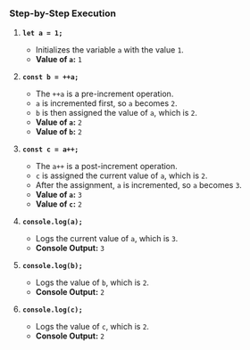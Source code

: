 ### Step-by-Step Execution

1. **`let a = 1;`**
   - Initializes the variable `a` with the value `1`.
   - **Value of `a`:** `1`

2. **`const b = ++a;`**
   - The `++a` is a pre-increment operation.
   - `a` is incremented first, so `a` becomes `2`.
   - `b` is then assigned the value of `a`, which is `2`.
   - **Value of `a`:** `2`
   - **Value of `b`:** `2`

3. **`const c = a++;`**
   - The `a++` is a post-increment operation.
   - `c` is assigned the current value of `a`, which is `2`.
   - After the assignment, `a` is incremented, so `a` becomes `3`.
   - **Value of `a`:** `3`
   - **Value of `c`:** `2`

4. **`console.log(a);`**
   - Logs the current value of `a`, which is `3`.
   - **Console Output:** `3`

5. **`console.log(b);`**
   - Logs the value of `b`, which is `2`.
   - **Console Output:** `2`

6. **`console.log(c);`**
   - Logs the value of `c`, which is `2`.
   - **Console Output:** `2`
